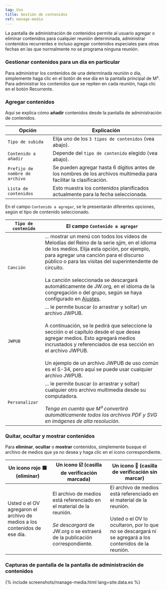 ```yaml
---
tag: Uso
title: Gestión de contenidos
ref: manage-media
---
```


La pantalla de administración de contenidos permite al usuario agregar o eliminar contenidos para cualquier reunión determinada, administrar contenidos recurrentes e incluso agregar contenidos especiales para otras fechas en las que normalmente no se programa ninguna reunión.

### Gestionar contenidos para un día en particular

Para administrar los contenidos de una determinada reunión o día, simplemente haga clic en el botón de ese día en la pantalla principal de M³. Para administrar los contenidos que se repiten en cada reunión, haga clic en el botón Recurrente.

### Agregar contenidos

Aquí se explica cómo **añadir** contenidos desde la pantalla de administración de contenidos.

| Opción                         | Explicación                                                                                                        |
| ------------------------------ | ------------------------------------------------------------------------------------------------------------------ |
| `Tipo de subida`               | Elija uno de los `3 tipos de contenidos` (vea abajo).                                                              |
| `Contenido a añadir`           | Depende del `tipo de contenido` elegido (vea abajo).                                                               |
| `Prefijo de nombre de archivo` | Se pueden agregar hasta 6 dígitos antes de los nombres de los archivos multimedia para facilitar la clasificación. |
| `Lista de contenidos`          | Esto muestra los contenidos planificados actualmente para la fecha seleccionada.                                   |

En el campo `Contenido a agregar`, se le presentarán diferentes opciones, según el tipo de contenido seleccionado.

| `Tipo de contenido` | El campo `Contenido a agregar`                                                                                                                                                                                                                                                                                                                                                                                                                                |
| ------------------- | ------------------------------------------------------------------------------------------------------------------------------------------------------------------------------------------------------------------------------------------------------------------------------------------------------------------------------------------------------------------------------------------------------------------------------------------------------------- |
| `Canción`           | ... mostrar un menú con todos los vídeos de Melodías del Reino de la serie *sjjm*, en el idioma de los medios. Elija esta opción, por ejemplo, para agregar una canción para el discurso público o para las visitas del superintendente de circuito. <br><br> La canción seleccionada se descargará automáticamente de JW.org, en el idioma de la congregación o del grupo, según se haya configurado en [Ajustes]({{page.lang}}/#configuration). |
| `JWPUB`             | ... le permite buscar (o arrastrar y soltar) un archivo JWPUB. <br><br> A continuación, se le pedirá que seleccione la sección o el capítulo desde el que desea agregar medios. Esto agregará medios incrustados y referenciados de esa sección en el archivo JWPUB. <br><br> Un ejemplo de un archivo JWPUB de uso común es el S-34, pero aquí se puede usar cualquier archivo JWPUB.                                                |
| `Personalizar`      | ... le permite buscar (o arrastrar y soltar) cualquier otro archivo multimedia desde su computadora. <br><br> *Tenga en cuenta que M³ convertirá automáticamente todos los archivos PDF y SVG en imágenes de alta resolución.*                                                                                                                                                                                                                    |

### Quitar, ocultar y mostrar contenidos

Para **eliminar**, **ocultar** o **mostrar** contenidos, simplemente busque el archivo de medios que ya no desea y haga clic en el icono correspondiente.

| Un icono rojo 🟥 (eliminar)                                                | Un icono ☑️ (casilla de verificación marcada)                                                                                                                        | Un icono 🔲 (casilla de verificación sin marcar)                                                                                                                                                    |
| ------------------------------------------------------------------------- | -------------------------------------------------------------------------------------------------------------------------------------------------------------------- | -------------------------------------------------------------------------------------------------------------------------------------------------------------------------------------------------- |
| Usted o el OV agregaron el archivo de medios a los contenidos de ese día. | El archivo de medios está referenciado en el material de la reunión. <br><br> *Se descargará* de JW.org o se extraerá de la publicación correspondiente. | El archivo de medios está referenciado en el material de la reunión. <br><br> Usted o el OV lo ocultaron, por lo que *no* se descargará ni se agregará a los contenidos de la reunión. |

### Capturas de pantalla de la pantalla de administración de contenidos

{% include screenshots/manage-media.html lang=site.data.es %}
